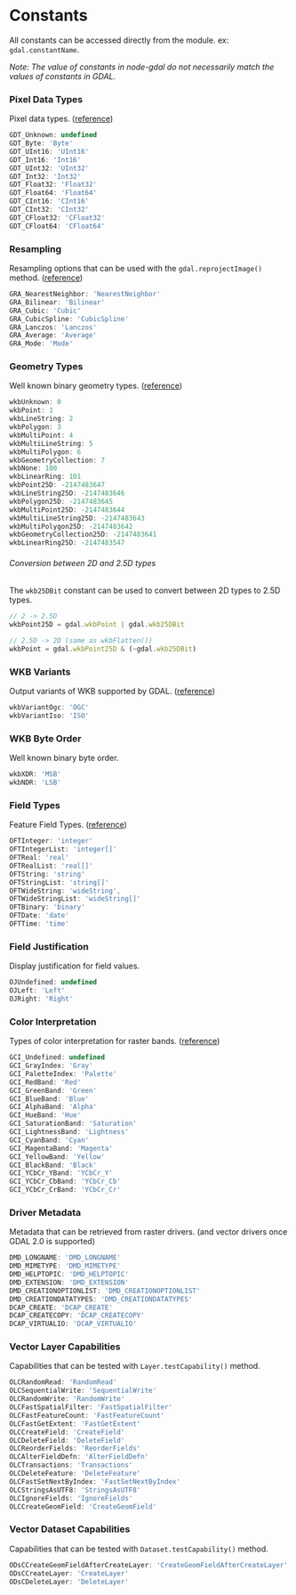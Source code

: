 # Constants 

All constants can be accessed directly from the module. ex: `gdal.constantName`. 

*Note: The value of constants in node-gdal do not necessarily match the values of constants in GDAL.*

### Pixel Data Types

Pixel data types. ([reference](http://www.gdal.org/gdal_8h.html#a22e22ce0a55036a96f652765793fb7a4))

```js
GDT_Unknown: undefined
GDT_Byte: 'Byte'
GDT_UInt16: 'UInt16'
GDT_Int16: 'Int16'
GDT_UInt32: 'UInt32'
GDT_Int32: 'Int32'
GDT_Float32: 'Float32'
GDT_Float64: 'Float64'
GDT_CInt16: 'CInt16'
GDT_CInt32: 'CInt32'
GDT_CFloat32: 'CFloat32'
GDT_CFloat64: 'CFloat64'
```

### Resampling

Resampling options that can be used with the `gdal.reprojectImage()` method. ([reference](http://www.gdal.org/gdalwarper_8h.html#a4775b029869df1f9270ad554c0633843))

```js
GRA_NearestNeighbor: 'NearestNeighbor'
GRA_Bilinear: 'Bilinear'
GRA_Cubic: 'Cubic'
GRA_CubicSpline: 'CubicSpline'
GRA_Lanczos: 'Lanczos'
GRA_Average: 'Average'
GRA_Mode: 'Mode'
```

### Geometry Types

Well known binary geometry types. ([reference](http://www.gdal.org/ogr__core_8h.html#a800236a0d460ef66e687b7b65610f12a))

```js
wkbUnknown: 0
wkbPoint: 1
wkbLineString: 2
wkbPolygon: 3
wkbMultiPoint: 4
wkbMultiLineString: 5
wkbMultiPolygon: 6
wkbGeometryCollection: 7
wkbNone: 100
wkbLinearRing: 101
wkbPoint25D: -2147483647
wkbLineString25D: -2147483646
wkbPolygon25D: -2147483645
wkbMultiPoint25D: -2147483644
wkbMultiLineString25D: -2147483643
wkbMultiPolygon25D: -2147483642
wkbGeometryCollection25D: -2147483641
wkbLinearRing25D: -2147483547
```

###### Conversion between 2D and 2.5D types  

The `wkb25DBit` constant can be used to convert between 2D types to 2.5D types.

```js
// 2 -> 2.5D
wkbPoint25D = gdal.wkbPoint | gdal.wkb25DBit

// 2.5D -> 2D (same as wkbFlatten())
wkbPoint = gdal.wkbPoint25D & (~gdal.wkb25DBit)
``` 

### WKB Variants

Output variants of WKB supported by GDAL. ([reference](http://www.gdal.org/ogr__core_8h.html#a6716bd3399c31e7bc8b0fd94fd7d9ba6))

```js
wkbVariantOgc: 'OGC'
wkbVariantIso: 'ISO'
```

### WKB Byte Order

Well known binary byte order.

```js
wkbXDR: 'MSB'
wkbNDR: 'LSB'
```

### Field Types

Feature Field Types. ([reference](http://www.gdal.org/ogr__core_8h.html#a787194bea637faf12d61643124a7c9fc))

```js
OFTInteger: 'integer'
OFTIntegerList: 'integer[]'
OFTReal: 'real'
OFTRealList: 'real[]'
OFTString: 'string'
OFTStringList: 'string[]'
OFTWideString: 'wideString',
OFTWideStringList: 'wideString[]'
OFTBinary: 'binary'
OFTDate: 'date'
OFTTime: 'time'
```

### Field Justification 

Display justification for field values.

```js
OJUndefined: undefined
OJLeft: 'Left'
OJRight: 'Right'
```

### Color Interpretation

Types of color interpretation for raster bands. ([reference](http://www.gdal.org/gdal_8h.html#ace76452d94514561fffa8ea1d2a5968c))

```js
GCI_Undefined: undefined
GCI_GrayIndex: 'Gray'
GCI_PaletteIndex: 'Palette'
GCI_RedBand: 'Red'
GCI_GreenBand: 'Green'
GCI_BlueBand: 'Blue'
GCI_AlphaBand: 'Alpha'
GCI_HueBand: 'Hue'
GCI_SaturationBand: 'Saturation'
GCI_LightnessBand: 'Lightness'
GCI_CyanBand: 'Cyan'
GCI_MagentaBand: 'Magenta'
GCI_YellowBand: 'Yellow'
GCI_BlackBand: 'Black'
GCI_YCbCr_YBand: 'YCbCr_Y'
GCI_YCbCr_CbBand: 'YCbCr_Cb'
GCI_YCbCr_CrBand: 'YCbCr_Cr'
```

### Driver Metadata

Metadata that can be retrieved from raster drivers. (and vector drivers once GDAL 2.0 is supported)

```js
DMD_LONGNAME: 'DMD_LONGNAME'
DMD_MIMETYPE: 'DMD_MIMETYPE'
DMD_HELPTOPIC: 'DMD_HELPTOPIC'
DMD_EXTENSION: 'DMD_EXTENSION'
DMD_CREATIONOPTIONLIST: 'DMD_CREATIONOPTIONLIST'
DMD_CREATIONDATATYPES: 'DMD_CREATIONDATATYPES'
DCAP_CREATE: 'DCAP_CREATE'
DCAP_CREATECOPY: 'DCAP_CREATECOPY'
DCAP_VIRTUALIO: 'DCAP_VIRTUALIO'
```

### Vector Layer Capabilities

Capabilities that can be tested with `Layer.testCapability()` method.

```js
OLCRandomRead: 'RandomRead'
OLCSequentialWrite: 'SequentialWrite'
OLCRandomWrite: 'RandomWrite'
OLCFastSpatialFilter: 'FastSpatialFilter'
OLCFastFeatureCount: 'FastFeatureCount'
OLCFastGetExtent: 'FastGetExtent'
OLCCreateField: 'CreateField'
OLCDeleteField: 'DeleteField'
OLCReorderFields: 'ReorderFields'
OLCAlterFieldDefn: 'AlterFieldDefn'
OLCTransactions: 'Transactions'
OLCDeleteFeature: 'DeleteFeature'
OLCFastSetNextByIndex: 'FastSetNextByIndex'
OLCStringsAsUTF8: 'StringsAsUTF8'
OLCIgnoreFields: 'IgnoreFields'
OLCCreateGeomField: 'CreateGeomField'
```

### Vector Dataset Capabilities

Capabilities that can be tested with `Dataset.testCapability()` method.

```js
ODsCCreateGeomFieldAfterCreateLayer: 'CreateGeomFieldAfterCreateLayer'
ODsCCreateLayer: 'CreateLayer'
ODsCDeleteLayer: 'DeleteLayer'
```

